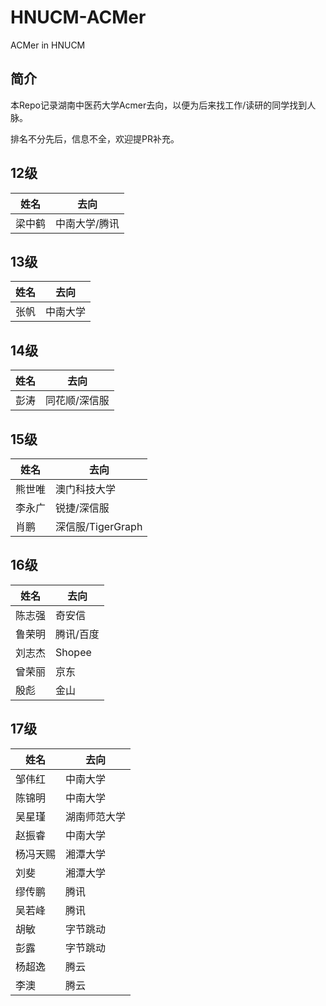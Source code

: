 # HNUCM-ACMer
ACMer in HNUCM


## 简介

本Repo记录湖南中医药大学Acmer去向，以便为后来找工作/读研的同学找到人脉。

排名不分先后，信息不全，欢迎提PR补充。


## 12级

| 姓名   | 去向          |
| ------ | ------------- |
| 梁中鹤 | 中南大学/腾讯 |


## 13级

| 姓名 | 去向     |
| ---- | -------- |
| 张帆 | 中南大学 |

## 14级

| 姓名 | 去向          |
| ---- | ------------- |
| 彭涛 | 同花顺/深信服 |

## 15级

| 姓名   | 去向                |
| ------ | ------------------- |
| 熊世唯 | 澳门科技大学|
| 李永广 | 锐捷/深信服        |
| 肖鹏   | 深信服/TigerGraph |

## 16级

| 姓名   | 去向      |
| ------ | --------- |
| 陈志强 | 奇安信    |
| 鲁荣明 | 腾讯/百度 |
| 刘志杰 | Shopee    |
| 曾荣丽 | 京东      |
| 殷彪   | 金山      |

## 17级

| 姓名     | 去向         |
| -------- | ------------ |
| 邹伟红   | 中南大学     |
| 陈锦明   | 中南大学     |
| 吴星瑾   | 湖南师范大学 |
| 赵振睿   | 中南大学     |
| 杨冯天赐 | 湘潭大学     |
| 刘斐     | 湘潭大学     |
| 缪传鹏   | 腾讯         |
| 吴若峰   | 腾讯         |
| 胡敏     | 字节跳动     |
| 彭露     | 字节跳动     |
| 杨超逸   | 腾云         |
| 李澳     | 腾云         |
